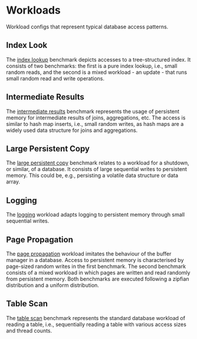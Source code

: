 # Workloads
Workload configs that represent typical database access patterns.
## Index Look
The [index lookup](index_lookup.yaml) benchmark depicts accesses to a tree-structured index.
It consists of two benchmarks: the first is a pure index lookup, i.e., small random reads, and the second is a mixed workload - an update - that runs small random read and write operations.
## Intermediate Results
The [intermediate results](intermediate_result.yaml) benchmark represents the usage of persistent memory for intermediate results of joins, aggregations, etc.
The access is similar to hash map inserts, i.e., small random writes, as hash maps are a widely used data structure for joins and aggregations.
## Large Persistent Copy
The [large persistent copy](large_persistent_copy.yaml) benchmark relates to a workload for a shutdown, or similar, of a database.
It consists of large sequential writes to persistent memory.
This could be, e.g., persisting a volatile data structure or data array.
## Logging
The [logging](logging.yaml) workload adapts logging to persistent memory through small sequential writes.
## Page Propagation
The [page propagation](page_propagation.yaml) workload imitates the behaviour of the buffer manager in a database.
Access to persistent memory is characterised by page-sized random writes in the first benchmark.
The second benchmark consists of a mixed workload in which pages are written and read randomly from persistent memory.
Both benchmarks are executed following a zipfian distribution and a uniform distribution.
## Table Scan
The [table scan](table_scan.yaml) benchmark represents the standard database workload of reading a table, i.e., sequentially reading a table with various access sizes and thread counts.
